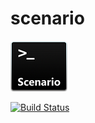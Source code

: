# scenario
![Logo Image](doc/logos/scenario.png)

[![Build Status](https://travis-ci.com/Prifiz/scenario.svg?branch=graph-based-approach)](https://travis-ci.com/Prifiz/scenario)

